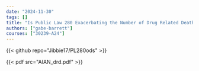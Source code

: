 ```yaml
---
date: "2024-11-30"
tags: []
title: "Is Public Law 280 Exacerbating the Number of Drug Related Deaths on Native American Reservations?"
authors: ["gabe-barrett"]
courses: ["30239-A24"]
---
```



{{< github repo="Jibbie17/PL280ods" >}}

{{< pdf src="AIAN_drd.pdf" >}}
